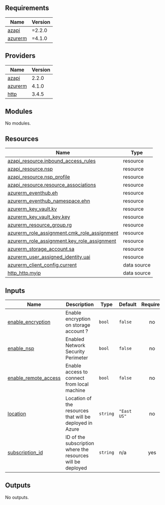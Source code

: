 ## Requirements

| Name | Version |
|------|---------|
| <a name="requirement_azapi"></a> [azapi](#requirement\_azapi) | =2.2.0 |
| <a name="requirement_azurerm"></a> [azurerm](#requirement\_azurerm) | =4.1.0 |

## Providers

| Name | Version |
|------|---------|
| <a name="provider_azapi"></a> [azapi](#provider\_azapi) | 2.2.0 |
| <a name="provider_azurerm"></a> [azurerm](#provider\_azurerm) | 4.1.0 |
| <a name="provider_http"></a> [http](#provider\_http) | 3.4.5 |

## Modules

No modules.

## Resources

| Name | Type |
|------|------|
| [azapi_resource.inbound_access_rules](https://registry.terraform.io/providers/azure/azapi/2.2.0/docs/resources/resource) | resource |
| [azapi_resource.nsp](https://registry.terraform.io/providers/azure/azapi/2.2.0/docs/resources/resource) | resource |
| [azapi_resource.nsp_profile](https://registry.terraform.io/providers/azure/azapi/2.2.0/docs/resources/resource) | resource |
| [azapi_resource.resource_associations](https://registry.terraform.io/providers/azure/azapi/2.2.0/docs/resources/resource) | resource |
| [azurerm_eventhub.eh](https://registry.terraform.io/providers/hashicorp/azurerm/4.1.0/docs/resources/eventhub) | resource |
| [azurerm_eventhub_namespace.ehn](https://registry.terraform.io/providers/hashicorp/azurerm/4.1.0/docs/resources/eventhub_namespace) | resource |
| [azurerm_key_vault.kv](https://registry.terraform.io/providers/hashicorp/azurerm/4.1.0/docs/resources/key_vault) | resource |
| [azurerm_key_vault_key.key](https://registry.terraform.io/providers/hashicorp/azurerm/4.1.0/docs/resources/key_vault_key) | resource |
| [azurerm_resource_group.rg](https://registry.terraform.io/providers/hashicorp/azurerm/4.1.0/docs/resources/resource_group) | resource |
| [azurerm_role_assignment.cmk_role_assignment](https://registry.terraform.io/providers/hashicorp/azurerm/4.1.0/docs/resources/role_assignment) | resource |
| [azurerm_role_assignment.key_role_assignment](https://registry.terraform.io/providers/hashicorp/azurerm/4.1.0/docs/resources/role_assignment) | resource |
| [azurerm_storage_account.sa](https://registry.terraform.io/providers/hashicorp/azurerm/4.1.0/docs/resources/storage_account) | resource |
| [azurerm_user_assigned_identity.uai](https://registry.terraform.io/providers/hashicorp/azurerm/4.1.0/docs/resources/user_assigned_identity) | resource |
| [azurerm_client_config.current](https://registry.terraform.io/providers/hashicorp/azurerm/4.1.0/docs/data-sources/client_config) | data source |
| [http_http.myip](https://registry.terraform.io/providers/hashicorp/http/latest/docs/data-sources/http) | data source |

## Inputs

| Name | Description | Type | Default | Required |
|------|-------------|------|---------|:--------:|
| <a name="input_enable_encryption"></a> [enable\_encryption](#input\_enable\_encryption) | Enable encryption on storage account ? | `bool` | `false` | no |
| <a name="input_enable_nsp"></a> [enable\_nsp](#input\_enable\_nsp) | Enabled Network Security Perimeter | `bool` | `false` | no |
| <a name="input_enable_remote_access"></a> [enable\_remote\_access](#input\_enable\_remote\_access) | Enable access to connect from local machine | `bool` | `false` | no |
| <a name="input_location"></a> [location](#input\_location) | Location of the resources that will be deployed in Azure | `string` | `"East US"` | no |
| <a name="input_subscription_id"></a> [subscription\_id](#input\_subscription\_id) | ID of the subscription where the resources will be deployed | `string` | n/a | yes |

## Outputs

No outputs.

